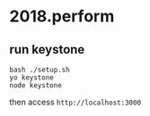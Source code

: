 # 2018.perform


## run keystone  

```  
bash ./setup.sh  
yo keystone
node keystone  

```  

then access ``` http://localhost:3000  ```
